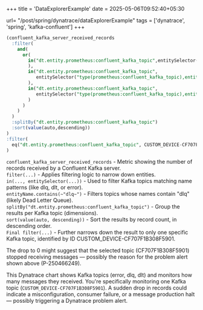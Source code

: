 +++
title = 'DataExplorerExample'
date = 2025-05-06T09:52:40+05:30

url= "/post/spring/dynatrace/dataExplorerExample"
tags = ['dynatrace', 'spring', 'kafka-confluent']
+++
```sql
(confluent_kafka_server_received_records
  :filter(
    and(
      or(
        in("dt.entity.prometheus:confluent_kafka_topic",entitySelector("type(prometheus:confluent_kafka_topic),entityName.contains(~\"dlq~\")")
        ),
        in("dt.entity.prometheus:confluent_kafka_topic", 
           entitySelector("type(prometheus:confluent_kafka_topic),entityName.contains(~\"dlt~\")")
        ),
        in("dt.entity.prometheus:confluent_kafka_topic", 
           entitySelector("type(prometheus:confluent_kafka_topic),entityName.contains(~\"error~\")")
        )
      )
    )
  )
  :splitBy("dt.entity.prometheus:confluent_kafka_topic")
  :sort(value(auto,descending))
)
:filter(
  eq("dt.entity.prometheus:confluent_kafka_topic", CUSTOM_DEVICE-CF707F1B308F5901)
)
```

`confluent_kafka_server_received_records` -	Metric showing the number of records received by a Confluent Kafka server.  
`filter(...)` - Applies filtering logic to narrow down entities.  
`in(..., entitySelector(...))` - Used to filter Kafka topics matching name patterns (like dlq, dlt, or error).  
`entityName.contains(~"dlq~")` - Filters topics whose names contain "dlq" (likely Dead Letter Queue).  
`splitBy("dt.entity.prometheus:confluent_kafka_topic")` - Group the results per Kafka topic (dimensions).  
`sort(value(auto, descending))` - Sort the results by record count, in descending order.  
`Final filter(...)` - Further narrows down the result to only one specific Kafka topic, identified by ID CUSTOM_DEVICE-CF707F1B308F5901.

The drop to 0 might suggest that the selected topic (CF707F1B308F5901) stopped receiving messages — possibly the reason for the problem alert shown above (P-250466249).

This Dynatrace chart shows Kafka topics (error, dlq, dlt) and monitors how many messages they received. You're specifically monitoring one Kafka topic (`CUSTOM_DEVICE-CF707F1B308F5901`). A sudden drop in records could indicate a misconfiguration, consumer failure, or a message production halt — possibly triggering a Dynatrace problem alert.